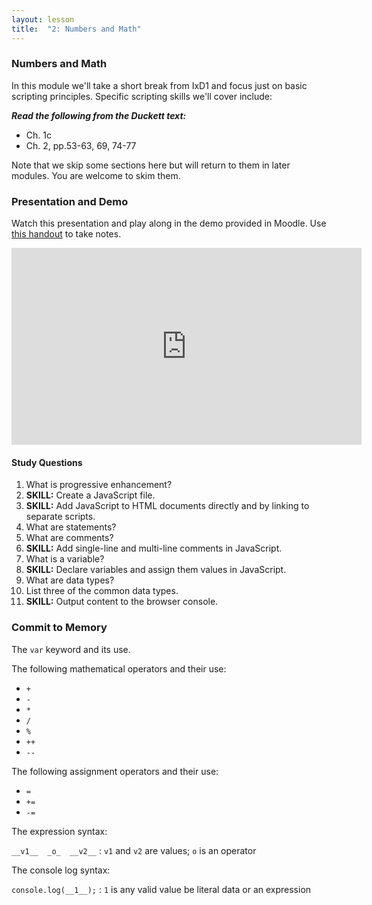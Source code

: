 ```yaml
---
layout: lesson
title:  "2: Numbers and Math"
---
```

### Numbers and Math

In this module we'll take a short break from IxD1 and focus just on basic scripting principles. Specific scripting skills we'll cover include:

***Read the following from the Duckett text:***

* Ch. 1c
* Ch. 2, pp.53-63, 69, 74-77

Note that we skip some sections here but will return to them in later modules. You are welcome to skim them.

### Presentation and Demo

Watch this presentation and play along in the demo provided in Moodle. Use [this handout](/docs/vcd-3650-lesson-2.pdf) to take notes.

<iframe width="560" height="315" src="https://www.youtube.com/embed/XNujdelUXuM?list=PLuOViGmL7TfUvXLsGu6JfBCAq-rF2iSQz" frameborder="0" allowfullscreen></iframe>

#### Study Questions

1. What is progressive enhancement?
2. **SKILL:** Create a JavaScript file.
3. **SKILL:** Add JavaScript to HTML documents directly and by linking to separate scripts.
4. What are statements?
5. What are comments?
6. **SKILL:** Add single-line and multi-line comments in JavaScript.
7. What is a variable?
8. **SKILL:** Declare variables and assign them values in JavaScript.
9. What are data types?
10. List three of the common data types.
11. **SKILL:** Output content to the browser console.

### Commit to Memory

The `var` keyword and its use.

The following mathematical operators and their use:

* `+`
* `-`
* `*`
* `/`
* `%`
* `++`
* `--`

The following assignment operators and their use:
* `=`
* `+=`
* `-=`

The expression syntax:

`__v1__  _o_  __v2__`
: `v1` and `v2` are values; `o` is an operator

The console log syntax:

`console.log(__1__);`
: `1` is any valid value be literal data or an expression
